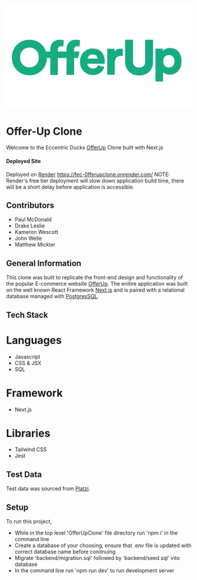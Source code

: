 ![Welcome!](/public/offeruplogo.png)
# Offer-Up Clone

Welcome to the Eccentric Ducks [OfferUp](https://offerup.com/) Clone built with Next.js

#### Deployed Site 
  Deployed on [Render](https://render.com/)
  https://fec-0fferupclone.onrender.com/
  NOTE: Render's free tier deployment will slow down application build time, there will be a short delay before application is accessible. 

## Contributors 
* Paul McDonald 
* Drake Leslie
* Kameron Wescott 
* John Welle 
* Matthew Mickler

## General Information 

This clone was built to replicate the front-end design and functionality of the popular E-commerce website [OfferUp](https://offerup.com/). The enitire application was built on the well known React Framework [Next.js](https://nextjs.org/learn/foundations/about-nextjs/what-is-nextjs) and is paired with a relational database managed with [PostgresSQL](https://www.postgresql.org/). 

## Tech Stack 
# Languages 
* Javascript
* CSS & JSX
* SQL
# Framework
* Next.js
# Libraries
* Tailwind CSS 
* Jest 

## Test Data 

Test data was sourced from [Platzi](https://fakeapi.platzi.com/). 

## Setup
To run this project, 
* While in the top level 'OfferUpClone' file directory run 'npm i' in the command line
* Create a database of your choosing, ensure that .env file is updated with correct database name before conitnuing
* Migrate 'backend/migration.sql' followed by 'backend/seed.sql' into database
* In the command line run 'npm run dev' to run development server


 
